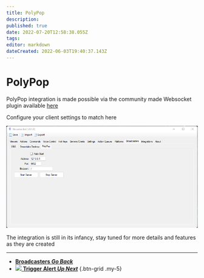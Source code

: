 ```yaml
---
title: PolyPop
description: 
published: true
date: 2022-07-20T12:58:38.055Z
tags: 
editor: markdown
dateCreated: 2022-06-03T19:40:37.143Z
---
```


# PolyPop

PolyPop integration is made possible via the community made Websocket plugin available [here](https://github.com/Jabbey92/PolyPopWebsocketPlugin/releases/tag/1.0)

Configure your client settings to match here

![broadcasters-polypop.png](/broadcasters-polypop.png)


The integration is still in its infancy, stay tuned for more details and features as they are created

---

- [<i class="mdi mdi-chevron-left"></i>**Broadcasters *Go Back***](/en/Broadcasters)
- [<img src="https://streamer.bot/img/integrations/polypop.png"/> **Trigger Alert *Up Next***](/en/Sub-Actions/PolyPop/Trigger-Alert)
{.btn-grid .my-5}